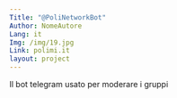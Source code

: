 ```yaml
---
Title: "@PoliNetworkBot"
Author: NomeAutore
Lang: it
Img: /img/19.jpg
Link: polimi.it
layout: project
---
```

Il bot telegram usato per moderare i gruppi
